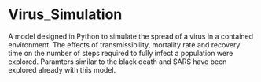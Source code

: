 # Virus_Simulation

A model designed in Python to simulate the spread of a virus in a contained environment. The effects of transmissibility, mortality rate and recovery time on the number of steps required to fully infect a population were explored. Paramters similar to the black death and SARS have been explored already with this model.
